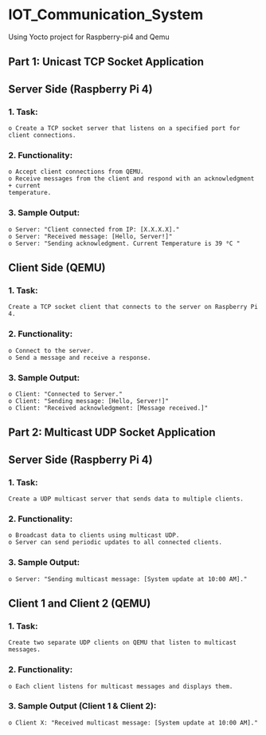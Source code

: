 # IOT_Communication_System
Using Yocto project for Raspberry-pi4 and Qemu 
## Part 1: Unicast TCP Socket Application
## Server Side (Raspberry Pi 4)
### 1. Task:
    o Create a TCP socket server that listens on a specified port for client connections.

### 2. Functionality:
    o Accept client connections from QEMU.
    o Receive messages from the client and respond with an acknowledgment + current
    temperature.
  
### 3. Sample Output:
    o Server: "Client connected from IP: [X.X.X.X]."
    o Server: "Received message: [Hello, Server!]"
    o Server: "Sending acknowledgment. Current Temperature is 39 ⁰C "

## Client Side (QEMU)
### 1. Task:
    Create a TCP socket client that connects to the server on Raspberry Pi 4.

### 2. Functionality:
    o Connect to the server.
    o Send a message and receive a response.

### 3. Sample Output:
    o Client: "Connected to Server."
    o Client: "Sending message: [Hello, Server!]"
    o Client: "Received acknowledgment: [Message received.]"

## Part 2: Multicast UDP Socket Application
## Server Side (Raspberry Pi 4)
### 1. Task:
    Create a UDP multicast server that sends data to multiple clients.
### 2. Functionality:
    o Broadcast data to clients using multicast UDP.
    o Server can send periodic updates to all connected clients.
### 3. Sample Output:
    o Server: "Sending multicast message: [System update at 10:00 AM]."
## Client 1 and Client 2 (QEMU)
### 1. Task:
    Create two separate UDP clients on QEMU that listen to multicast messages.
### 2. Functionality:
    o Each client listens for multicast messages and displays them.
### 3. Sample Output (Client 1 & Client 2):
    o Client X: "Received multicast message: [System update at 10:00 AM]."